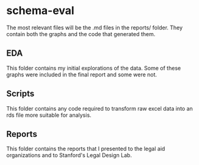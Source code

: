 # schema-eval

The most relevant files will be the .md files in the reports/ folder. They contain both the graphs and the code that generated them. 

## EDA

This folder contains my initial explorations of the data. Some of these graphs were included in the final report and some were not. 

## Scripts

This folder contains any code required to transform raw excel data into an rds file more suitable for analysis. 

## Reports

This folder contains the reports that I presented to the legal aid organizations and to Stanford's Legal Design Lab.
